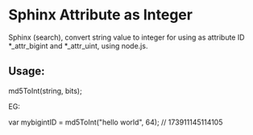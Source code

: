 Sphinx Attribute as Integer
===============

Sphinx (search), convert string value to integer for using as attribute ID *_attr_bigint and *_attr_uint, using node.js.

Usage:
---

md5ToInt(string, bits);

EG:

var mybigintID = md5ToInt("hello world", 64);            // 173911145114105
